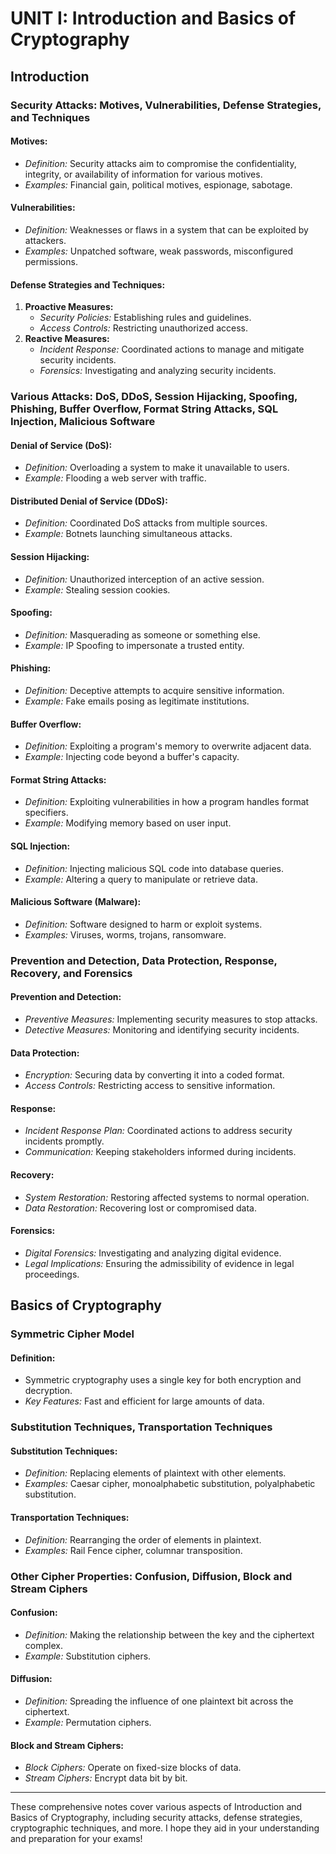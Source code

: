 # **UNIT I: Introduction and Basics of Cryptography**

## **Introduction**

### **Security Attacks: Motives, Vulnerabilities, Defense Strategies, and Techniques**

#### **Motives:**
- *Definition:* Security attacks aim to compromise the confidentiality, integrity, or availability of information for various motives.
- *Examples:* Financial gain, political motives, espionage, sabotage.

#### **Vulnerabilities:**
- *Definition:* Weaknesses or flaws in a system that can be exploited by attackers.
- *Examples:* Unpatched software, weak passwords, misconfigured permissions.

#### **Defense Strategies and Techniques:**
1. **Proactive Measures:**
   - *Security Policies:* Establishing rules and guidelines.
   - *Access Controls:* Restricting unauthorized access.
2. **Reactive Measures:**
   - *Incident Response:* Coordinated actions to manage and mitigate security incidents.
   - *Forensics:* Investigating and analyzing security incidents.

### **Various Attacks: DoS, DDoS, Session Hijacking, Spoofing, Phishing, Buffer Overflow, Format String Attacks, SQL Injection, Malicious Software**

#### **Denial of Service (DoS):**
- *Definition:* Overloading a system to make it unavailable to users.
- *Example:* Flooding a web server with traffic.

#### **Distributed Denial of Service (DDoS):**
- *Definition:* Coordinated DoS attacks from multiple sources.
- *Example:* Botnets launching simultaneous attacks.

#### **Session Hijacking:**
- *Definition:* Unauthorized interception of an active session.
- *Example:* Stealing session cookies.

#### **Spoofing:**
- *Definition:* Masquerading as someone or something else.
- *Example:* IP Spoofing to impersonate a trusted entity.

#### **Phishing:**
- *Definition:* Deceptive attempts to acquire sensitive information.
- *Example:* Fake emails posing as legitimate institutions.

#### **Buffer Overflow:**
- *Definition:* Exploiting a program's memory to overwrite adjacent data.
- *Example:* Injecting code beyond a buffer's capacity.

#### **Format String Attacks:**
- *Definition:* Exploiting vulnerabilities in how a program handles format specifiers.
- *Example:* Modifying memory based on user input.

#### **SQL Injection:**
- *Definition:* Injecting malicious SQL code into database queries.
- *Example:* Altering a query to manipulate or retrieve data.

#### **Malicious Software (Malware):**
- *Definition:* Software designed to harm or exploit systems.
- *Examples:* Viruses, worms, trojans, ransomware.

### **Prevention and Detection, Data Protection, Response, Recovery, and Forensics**

#### **Prevention and Detection:**
- *Preventive Measures:* Implementing security measures to stop attacks.
- *Detective Measures:* Monitoring and identifying security incidents.

#### **Data Protection:**
- *Encryption:* Securing data by converting it into a coded format.
- *Access Controls:* Restricting access to sensitive information.

#### **Response:**
- *Incident Response Plan:* Coordinated actions to address security incidents promptly.
- *Communication:* Keeping stakeholders informed during incidents.

#### **Recovery:**
- *System Restoration:* Restoring affected systems to normal operation.
- *Data Restoration:* Recovering lost or compromised data.

#### **Forensics:**
- *Digital Forensics:* Investigating and analyzing digital evidence.
- *Legal Implications:* Ensuring the admissibility of evidence in legal proceedings.

## **Basics of Cryptography**

### **Symmetric Cipher Model**

#### **Definition:**
- Symmetric cryptography uses a single key for both encryption and decryption.
- *Key Features:* Fast and efficient for large amounts of data.

### **Substitution Techniques, Transportation Techniques**

#### **Substitution Techniques:**
- *Definition:* Replacing elements of plaintext with other elements.
- *Examples:* Caesar cipher, monoalphabetic substitution, polyalphabetic substitution.

#### **Transportation Techniques:**
- *Definition:* Rearranging the order of elements in plaintext.
- *Examples:* Rail Fence cipher, columnar transposition.

### **Other Cipher Properties: Confusion, Diffusion, Block and Stream Ciphers**

#### **Confusion:**
- *Definition:* Making the relationship between the key and the ciphertext complex.
- *Example:* Substitution ciphers.

#### **Diffusion:**
- *Definition:* Spreading the influence of one plaintext bit across the ciphertext.
- *Example:* Permutation ciphers.

#### **Block and Stream Ciphers:**
- *Block Ciphers:* Operate on fixed-size blocks of data.
- *Stream Ciphers:* Encrypt data bit by bit.

---

These comprehensive notes cover various aspects of Introduction and Basics of Cryptography, including security attacks, defense strategies, cryptographic techniques, and more. I hope they aid in your understanding and preparation for your exams!
